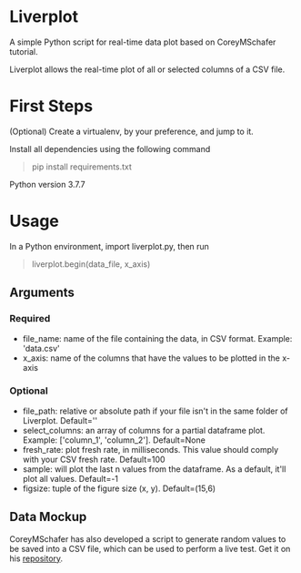 # Liverplot
A simple Python script for real-time data plot based on CoreyMSchafer tutorial.

Liverplot allows the real-time plot of all or selected columns of a CSV file.

# First Steps
(Optional) Create a virtualenv, by your preference, and jump to it.

Install all dependencies using the following command

> pip install requirements.txt

Python version 3.7.7

# Usage
In a Python environment, import liverplot.py, then run

> liverplot.begin(data_file, x_axis)

## Arguments
### Required
- file_name: name of the file containing the data, in CSV format. Example: 'data.csv'
- x_axis: name of the columns that have the values to be plotted in the x-axis

### Optional
- file_path: relative or absolute path if your file isn't in the same folder of Liverplot. Default=''
- select_columns: an array of columns for a partial dataframe plot. Example: ['column_1', 'column_2']. Default=None
- fresh_rate: plot fresh rate, in milliseconds. This value should comply with your CSV fresh rate. Default=100
- sample: will plot the last n values from the dataframe. As a default, it'll plot all values. Default=-1
- figsize: tuple of the figure size (x, y). Default=(15,6)

## Data Mockup
CoreyMSchafer has also developed a script to generate random values to be saved into a CSV file, which can be used to perform a live test. Get it on his [repository](https://github.com/CoreyMSchafer/code_snippets/blob/master/Python/Matplotlib/09-LiveData/data_gen.py).
